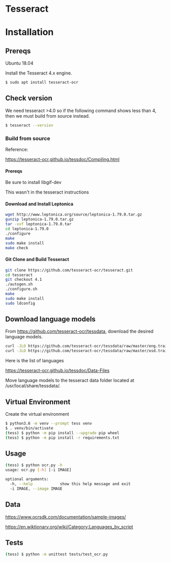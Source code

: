# Tesseract


# Installation

## Prereqs

Ubuntu 18.04

Install the Tesseract 4.x engine.

```bash
$ sudo apt install tesseract-ocr
```

## Check version

We need tesseract >4.0 so if the following command shows less than 4, then we must build from source instead.

```bash
$ tesseract --version
```

### Build from source

Reference: 

https://tesseract-ocr.github.io/tessdoc/Compiling.html

#### Prereqs

Be sure to install libgif-dev

This wasn't in the tesseract instructions


#### Download and Install Leptonica

```bash
wget http://www.leptonica.org/source/leptonica-1.79.0.tar.gz
gunzip leptonica-1.79.0.tar.gz
tar -xvf leptonica-1.79.0.tar
cd leptonica-1.79.0
./configure
make
sudo make install
make check
```

#### Git Clone and Build Tesseract

```bash
git clone https://github.com/tesseract-ocr/tesseract.git 
cd tesseract
git checkout 4.1
./autogen.sh
./configure.sh
make
sudo make install
sudo ldconfig
```

## Download language models

From https://github.com/tesseract-ocr/tessdata, download the desired language models.

```bash
curl -JLO https://github.com/tesseract-ocr/tessdata/raw/master/eng.traineddata
curl -JLO https://github.com/tesseract-ocr/tessdata/raw/master/osd.traineddata
```

Here is the list of languages

https://tesseract-ocr.github.io/tessdoc/Data-Files

Move language models to the tesseract data folder located at /usr/local/share/tessdata/.

## Virtual Environment

Create the virtual environment

```bash
$ python3.6 -m venv --prompt tess venv
$ . venv/bin/activate
(tess) $ python -m pip install --upgrade pip wheel
(tess) $ python -m pip install -r requirements.txt
```

## Usage

```bash
(tess) $ python ocr.py -h
usage: ocr.py [-h] [-i IMAGE]

optional arguments:
  -h, --help            show this help message and exit
  -i IMAGE, --image IMAGE
```

## Data

https://www.ocrsdk.com/documentation/sample-images/

https://en.wiktionary.org/wiki/Category:Languages_by_script

## Tests

```bash
(tess) $ python -m unittest tests/test_ocr.py
```

